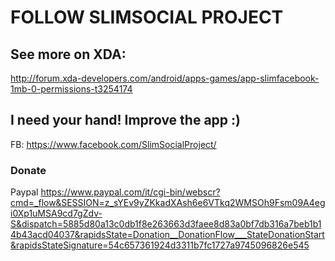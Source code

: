 # FOLLOW SLIMSOCIAL PROJECT
## See more on XDA: 
http://forum.xda-developers.com/android/apps-games/app-slimfacebook-1mb-0-permissions-t3254174


## I need your hand! Improve the app :)
FB: https://www.facebook.com/SlimSocialProject/


### Donate
Paypal
https://www.paypal.com/it/cgi-bin/webscr?cmd=_flow&SESSION=z_sYEv9yZKkadXAsh6e6VTkq2WMSOh9Fsm09A4egi0Xp1uMSA9cd7gZdv-S&dispatch=5885d80a13c0db1f8e263663d3faee8d83a0bf7db316a7beb1b14b43acd04037&rapidsState=Donation__DonationFlow___StateDonationStart&rapidsStateSignature=54c657361924d3311b7fc1727a9745096826e545


